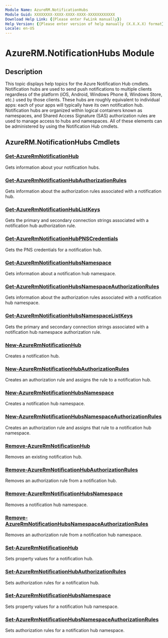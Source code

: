 ```yaml
---
Module Name: AzureRM.NotificationHubs
Module Guid: XXXXXXXX-XXXX-XXXX-XXXX-XXXXXXXXXXXX
Download Help Link: {{Please enter FwLink manually}}
Help Version: {{Please enter version of help manually (X.X.X.X) format}}
Locale: en-US
---
```


# AzureRM.NotificationHubs Module
## Description
This topic displays help topics for the Azure Notification Hub cmdlets. Notification hubs are used to send push notifications to multiple clients regardless of the platform (iOS, Android, Windows Phone 8, Windows Store, etc.) used by those clients. These hubs are roughly equivalent to individual apps: each of your apps will typically have its own notification hub. Notification hubs are organized within logical containers known as namespaces, and Shared Access Signature (SAS) authorization rules are used to manage access to hubs and namespaces. All of these elements can be administered by using the Notification Hub cmdlets.

## AzureRM.NotificationHubs Cmdlets
### [Get-AzureRmNotificationHub](Get-AzureRmNotificationHub.md)
Gets information about your notification hubs.

### [Get-AzureRmNotificationHubAuthorizationRules](Get-AzureRmNotificationHubAuthorizationRules.md)
Gets information about the authorization rules associated with a notification hub.

### [Get-AzureRmNotificationHubListKeys](Get-AzureRmNotificationHubListKeys.md)
Gets the primary and secondary connection strings associated with a notification hub authorization rule.

### [Get-AzureRmNotificationHubPNSCredentials](Get-AzureRmNotificationHubPNSCredentials.md)
Gets the PNS credentials for a notification hub.

### [Get-AzureRmNotificationHubsNamespace](Get-AzureRmNotificationHubsNamespace.md)
Gets information about a notification hub namespace.

### [Get-AzureRmNotificationHubsNamespaceAuthorizationRules](Get-AzureRmNotificationHubsNamespaceAuthorizationRules.md)
Gets information about the authorization rules associated with a notification hub namespace.

### [Get-AzureRmNotificationHubsNamespaceListKeys](Get-AzureRmNotificationHubsNamespaceListKeys.md)
Gets the primary and secondary connection strings associated with a notification hub namespace authorization rule.

### [New-AzureRmNotificationHub](New-AzureRmNotificationHub.md)
Creates a notification hub.

### [New-AzureRmNotificationHubAuthorizationRules](New-AzureRmNotificationHubAuthorizationRules.md)
Creates an authorization rule and assigns the rule to a notification hub.

### [New-AzureRmNotificationHubsNamespace](New-AzureRmNotificationHubsNamespace.md)
Creates a notification hub namespace.

### [New-AzureRmNotificationHubsNamespaceAuthorizationRules](New-AzureRmNotificationHubsNamespaceAuthorizationRules.md)
Creates an authorization rule and assigns that rule to a notification hub namespace.

### [Remove-AzureRmNotificationHub](Remove-AzureRmNotificationHub.md)
Removes an existing notification hub.

### [Remove-AzureRmNotificationHubAuthorizationRules](Remove-AzureRmNotificationHubAuthorizationRules.md)
Removes an authorization rule from a notification hub.

### [Remove-AzureRmNotificationHubsNamespace](Remove-AzureRmNotificationHubsNamespace.md)
Removes a notification hub namespace.

### [Remove-AzureRmNotificationHubsNamespaceAuthorizationRules](Remove-AzureRmNotificationHubsNamespaceAuthorizationRules.md)
Removes an authorization rule from a notification hub namespace.

### [Set-AzureRmNotificationHub](Set-AzureRmNotificationHub.md)
Sets property values for a notification hub.

### [Set-AzureRmNotificationHubAuthorizationRules](Set-AzureRmNotificationHubAuthorizationRules.md)
Sets authorization rules for a notification hub.

### [Set-AzureRmNotificationHubsNamespace](Set-AzureRmNotificationHubsNamespace.md)
Sets property values for a notification hub namespace.

### [Set-AzureRmNotificationHubsNamespaceAuthorizationRules](Set-AzureRmNotificationHubsNamespaceAuthorizationRules.md)
Sets authorization rules for a notification hub namespace.

